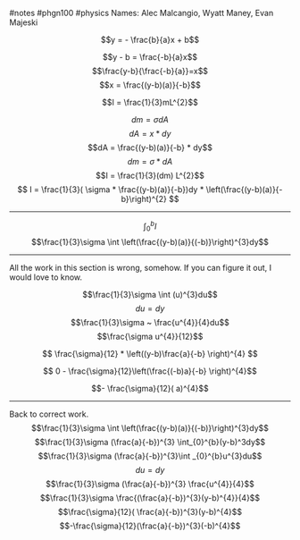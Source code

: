 #notes #phgn100 #physics
Names: Alec Malcangio, Wyatt Maney, Evan Majeski


$$y = - \frac{b}{a}x + b$$

$$y - b = \frac{-b}{a}x$$
$$\frac{y-b}{\frac{-b}{a}}=x$$
$$x = \frac{(y-b)(a)}{-b}$$


$$I = \frac{1}{3}mL^{2}$$



$$dm = \sigma dA$$
$$dA = x * dy$$
$$dA =  \frac{(y-b)(a)}{-b} * dy$$
$$dm = \sigma * dA$$
$$I = \frac{1}{3}(dm) L^{2}$$
$$ I = \frac{1}{3}( \sigma * \frac{(y-b)(a)}{-b})dy * \left(\frac{(y-b)(a)}{-b}\right)^{2} $$

---
$$\int_{0}^{b}I$$
$$\frac{1}{3}\sigma \int \left(\frac{(y-b)(a)}{(-b)}\right)^{3}dy$$



---
 All the work in this section is wrong, somehow. If you can figure it out, I would love to know.

$$\frac{1}{3}\sigma \int (u)^{3}du$$
$$du = dy$$
$$\frac{1}{3}\sigma  ~ \frac{u^{4}}{4}du$$
$$\frac{\sigma u^{4}}{12}$$

$$ \frac{\sigma}{12} * \left((y-b)\frac{a}{-b} \right)^{4} $$

$$ 0 - \frac{\sigma}{12}\left(\frac{(-b)a}{-b} \right)^{4}$$

$$- \frac{\sigma}{12}( a)^{4}$$

---
Back to correct work.
$$\frac{1}{3}\sigma \int \left(\frac{(y-b)(a)}{(-b)}\right)^{3}dy$$
$$\frac{1}{3}\sigma (\frac{a}{-b})^{3} \int_{0}^{b}(y-b)^3dy$$
$$\frac{1}{3}\sigma (\frac{a}{-b})^{3}\int _{0}^{b}u^{3}du$$
$$du = dy$$
$$\frac{1}{3}\sigma (\frac{a}{-b})^{3} \frac{u^{4}}{4}$$
$$\frac{1}{3}\sigma \frac{(\frac{a}{-b})^{3}(y-b)^{4}}{4}$$
$$\frac{\sigma}{12}( \frac{a}{-b})^{3}(y-b)^{4}$$
$$-\frac{\sigma}{12}(\frac{a}{-b})^{3}(-b)^{4}$$

